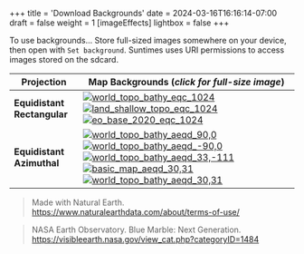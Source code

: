 +++
title = 'Download Backgrounds'
date = 2024-03-16T16:16:14-07:00
draft = false
weight = 1
[imageEffects]
  lightbox = false
+++

To use backgrounds... Store full-sized images somewhere on your device, then open with `Set background`. Suntimes uses URI permissions to access images stored on the sdcard.

Projection | Map Backgrounds (_click for full-size image_)
---- | ---- |
**Equidistant Rectangular** | [![world_topo_bathy_eqc_1024](../bluemarble/thumbnails/thumbnail_world_topo_bathy_eqc_1024.jpg)](../bluemarble/world_topo_bathy_eqc_1024.jpg) [![land_shallow_topo_eqc_1024](../bluemarble/thumbnails/thumbnail_land_shallow_topo_eqc_1024.jpg)](../bluemarble/land_shallow_topo_eqc_1024.jpg) [![eo_base_2020_eqc_1024](../bluemarble/thumbnails/thumbnail_eo_base_2020_eqc_1024.png)](../bluemarble/eo_base_2020_eqc_1024.png) 
**Equidistant Azimuthal** | [![world_topo_bathy_aeqd_90,0](../bluemarble/thumbnails/thumbnail_world_topo_bathy_aeqd_90,0.png)](../bluemarble/world_topo_bathy_aeqd_90,0.png) [![world_topo_bathy_aeqd_-90,0](../bluemarble/thumbnails/thumbnail_world_topo_bathy_aeqd_-90,0.png)](../bluemarble/world_topo_bathy_aeqd_-90,0.png) [![world_topo_bathy_aeqd_33,-111](../bluemarble/thumbnails/thumbnail_world_topo_bathy_aeqd_33,-111.png)](../bluemarble/world_topo_bathy_aeqd_33,-111.png)  [![basic_map_aeqd_30,31](../naturalearth/thumbnails/thumbnail_basic_map_Cairo_aeqd_30,31.png)](../naturalearth/basic_map_Cairo_aeqd_30,31.png)  [![world_topo_bathy_aeqd_30,31](../bluemarble/thumbnails/thumbnail_world_topo_bathy_aeqd_Cairo_30,31.png)](../bluemarble/world_topo_bathy_aeqd_Cairo_30,31.png) 

> Made with Natural Earth. https://www.naturalearthdata.com/about/terms-of-use/

> NASA Earth Observatory. Blue Marble: Next Generation. https://visibleearth.nasa.gov/view_cat.php?categoryID=1484
